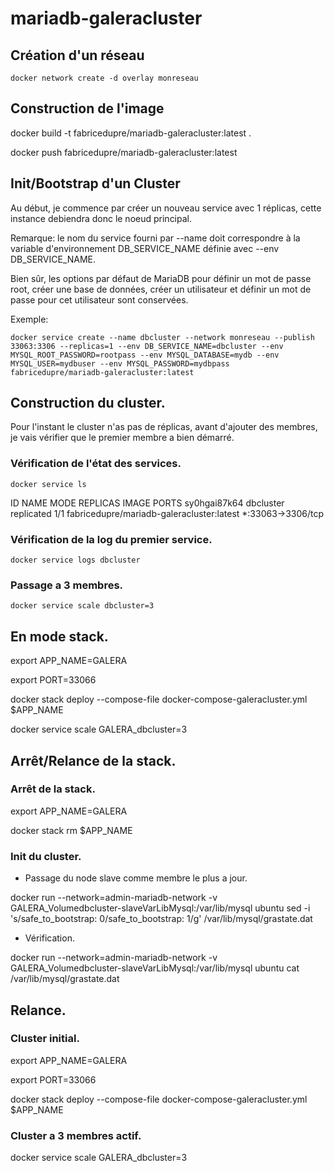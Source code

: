 # mariadb-galeracluster

## Création d'un réseau

` docker network create -d overlay monreseau `

## Construction de l'image

docker build -t fabricedupre/mariadb-galeracluster:latest .

docker push fabricedupre/mariadb-galeracluster:latest

## Init/Bootstrap d'un Cluster

Au début, je commence par créer un nouveau service avec 1 réplicas, cette instance debiendra donc le noeud principal.

Remarque: le nom du service fourni par --name doit correspondre à la variable d'environnement DB_SERVICE_NAME définie avec --env DB_SERVICE_NAME.

Bien sûr, les options par défaut de MariaDB pour définir un mot de passe root, créer une base de données, créer un utilisateur et définir un mot de passe pour cet utilisateur sont conservées. 

Exemple:

` docker service create --name dbcluster --network monreseau --publish 33063:3306 --replicas=1 --env DB_SERVICE_NAME=dbcluster --env MYSQL_ROOT_PASSWORD=rootpass --env MYSQL_DATABASE=mydb --env MYSQL_USER=mydbuser --env MYSQL_PASSWORD=mydbpass fabricedupre/mariadb-galeracluster:latest `

## Construction du cluster.

Pour l'instant le cluster n'as pas de réplicas, avant d'ajouter des membres, je vais vérifier que le premier membre a bien démarré.

### Vérification de l'état des services.

` docker service ls `

ID                  NAME                MODE                REPLICAS            IMAGE                                       PORTS
sy0hgai87k64        dbcluster           replicated          1/1                 fabricedupre/mariadb-galeracluster:latest   *:33063->3306/tcp

### Vérification de la log du premier service.

` docker service logs dbcluster `

### Passage a 3 membres.

` docker service scale dbcluster=3 `

## En mode stack.

export APP_NAME=GALERA

export PORT=33066

docker stack deploy --compose-file docker-compose-galeracluster.yml $APP_NAME

docker service scale GALERA_dbcluster=3

## Arrêt/Relance de la stack.

### Arrêt de la stack.

export APP_NAME=GALERA

docker stack rm $APP_NAME

### Init du cluster.

* Passage du node slave comme membre le plus a jour.

docker run --network=admin-mariadb-network -v GALERA_Volumedbcluster-slaveVarLibMysql:/var/lib/mysql ubuntu sed -i 's/safe_to_bootstrap: 0/safe_to_bootstrap: 1/g' /var/lib/mysql/grastate.dat

* Vérification.

docker run --network=admin-mariadb-network -v GALERA_Volumedbcluster-slaveVarLibMysql:/var/lib/mysql ubuntu cat /var/lib/mysql/grastate.dat

## Relance.

### Cluster initial.

export APP_NAME=GALERA

export PORT=33066

docker stack deploy --compose-file docker-compose-galeracluster.yml $APP_NAME

### Cluster a 3 membres actif.

docker service scale GALERA_dbcluster=3
